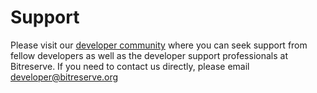 # Support

Please visit our <a href="https://developer.bitreserve.org/en/community">developer community</a> where you can seek support from fellow developers as well as the developer support professionals at Bitreserve. If you need to contact us directly, please email <a href="mailto:developer@bitreserve.org?Subject=Help%20Me" target="_top">developer@bitreserve.org</a>

<br>
<br>
<br>
<br>
<br>
<br>
<br>
<br>
<br>
<br>
<br>
<br>
<br>
<br>
<br>
<br>
<br>
<br>
<br>
<br>
<br>
<br>
<br>
<br>
